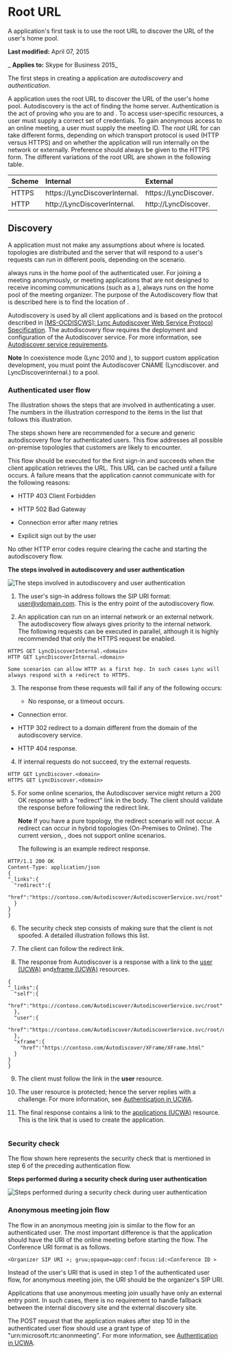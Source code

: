 
# Root URL
A application's first task is to use the root URL to discover the URL of the user's home pool.

 **Last modified:** April 07, 2015

 _ **Applies to:** Skype for Business 2015_

The first steps in creating a application are  _autodiscovery_ and _authentication_.

A application uses the root URL to discover the URL of the user's home pool. Autodiscovery is the act of finding the home server.
Authentication is the act of proving who you are to and . To access user-specific resources, a user must supply a correct set of credentials. To gain anonymous access to an online meeting, a user must supply the meeting ID. 
The  _root URL_ for can take different forms, depending on which transport protocol is used (HTTP versus HTTPS) and on whether the application will run internally on the network or externally. Preference should always be given to the HTTPS form.
The different variations of the root URL are shown in the following table. 


|**Scheme**|**Internal**|**External**|
|:-----|:-----|:-----|
|HTTPS|https://LyncDiscoverInternal.<domain>|https://LyncDiscover.<domain>|
|HTTP|http://LyncDiscoverInternal.<domain>|http://LyncDiscover.<domain>|

## Discovery

A application must not make any assumptions about where is located. topologies are distributed and the server that will respond to a user's requests can run in different pools, depending on the scenario.

 always runs in the home pool of the authenticated user. For joining a meeting anonymously, or meeting applications that are not designed to receive incoming communications (such as a ), always runs on the home pool of the meeting organizer. The purpose of the Autodiscovery flow that is described here is to find the location of .

Autodiscovery is used by all client applications and is based on the protocol described in [[MS-OCDISCWS]: Lync Autodiscover Web Service Protocol Specification](http://msdn.microsoft.com/en-us/library/hh623245%28v=office.12%29.aspx). The autodiscovery flow requires the deployment and configuration of the Autodiscover service. For more information, see [Autodiscover service requirements](http://technet.microsoft.com/en-us/library/hh690012%28v=ocs.15%29.aspx). 


 **Note**  In coexistence mode (Lync 2010 and ), to support custom application development, you must point the Autodiscover CNAME (Lyncdiscover.<domain> and LyncDiscoverinternal.<domain>) to a pool.


### Authenticated user flow

The illustration shows the steps that are involved in authenticating a user. The numbers in the illustration correspond to the items in the list that follows this illustration.

The steps shown here are recommended for a secure and generic autodiscovery flow for authenticated users. This flow addresses all possible on-premise topologies that customers are likely to encounter.

This flow should be executed for the first sign-in and succeeds when the client application retrieves the URL. This URL can be cached until a failure occurs. A failure means that the application cannot communicate with for the following reasons:


- HTTP 403 Client Forbidden
    
- HTTP 502 Bad Gateway
    
- Connection error after many retries
    
- Explicit sign out by the user
    
No other HTTP error codes require clearing the cache and starting the autodiscovery flow.


**The steps involved in autodiscovery and user authentication**

![The steps involved in autodiscovery and user authentication](images/UCWA15Con_RootURL.png)

1. The user's sign-in address follows the SIP URI format: user@vdomain.com. This is the entry point of the autodiscovery flow.
    
2. An application can run on an internal network or an external network. The autodiscovery flow always gives priority to the internal network. The following requests can be executed in parallel, although it is highly recommended that only the HTTPS request be enabled.
    
  ```
  HTTPS GET LyncDiscoverInternal.<domain>
HTTP GET LyncDiscoverInternal.<domain>

  ```


    Some scenarios can allow HTTP as a first hop. In such cases Lync will always respond with a redirect to HTTPS.
    
3. The response from these requests will fail if any of the following occurs:
    
      - No response, or a timeout occurs.
    
  - Connection error.
    
  - HTTP 302 redirect to a domain different from the domain of the autodiscovery service.
    
  - HTTP 404 response.
    
4. If internal requests do not succeed, try the external requests.
    
  ```
  HTTP GET LyncDiscover.<domain> 
HTTPS GET LyncDiscover.<domain>
  ```

5. For some online scenarios, the Autodiscover service might return a 200 OK response with a "redirect" link in the body. The client should validate the response before following the redirect link. 
    
     **Note**  If you have a pure topology, the redirect scenario will not occur. A redirect can occur in hybrid topologies (On-Premises to Online). The current version, , does not support online scenarios.

    The following is an example redirect response.
    


  ```
  HTTP/1.1 200 OK
Content-Type: application/json
{
  "_links":{
    "redirect":{
      "href":"https://contoso.com/Autodiscover/AutodiscoverService.svc/root"
    }
  }
}
  ```

6. The security check step consists of making sure that the client is not spoofed. A detailed illustration follows this list.
    
7. The client can follow the redirect link.
    
8. The response from Autodiscover is a response with a link to the [user (UCWA)](user_ref.md) and[xframe (UCWA)](xframe_ref.md) resources.
    
  ```
  {
  "_links":{
    "self":{
      "href":"https://contoso.com/Autodiscover/AutodiscoverService.svc/root"
    },
    "user":{
      "href":"https://contoso.com/Autodiscover/AutodiscoverService.svc/root/oauth/user"
    },
    "xframe":{
      "href":"https://contoso.com/Autodiscover/XFrame/XFrame.html"
    }
  }
}
  ```

9. The client must follow the link in the  **user** resource.
    
10. The user resource is protected; hence the server replies with a challenge. For more information, see [Authentication in UCWA](AuthenticationInUCWA.md).
    
11. The final response contains a link to the [applications (UCWA)](applications_ref.md) resource. This is the link that is used to create the application.
    
  ```
  
  ```


### Security check

The flow shown here represents the security check that is mentioned in step 6 of the preceding authentication flow.


**Steps performed during a security check during user authentication**

![Steps performed during a security check during user authentication](images/UCWA15Con_SecurityCheck.png)


### Anonymous meeting join flow

The flow in an anonymous meeting join is similar to the flow for an authenticated user. The most important difference is that the application should have the URI of the online meeting before starting the flow. The Conference URI format is as follows.


```
<Organizer SIP URI >; gruu;opaque=app:conf:focus:id:<Conference ID >
```

Instead of the user's URI that is used in step 1 of the authenticated user flow, for anonymous meeting join, the URI should be the organizer's SIP URI.

Applications that use anonymous meeting join usually have only an external entry point. In such cases, there is no requirement to handle fallback between the internal discovery site and the external discovery site. 

The POST request that the application makes after step 10 in the authenticated user flow should use a grant type of "urn:microsoft.rtc:anonmeeting". For more information, see [Authentication in UCWA](AuthenticationInUCWA.md).

